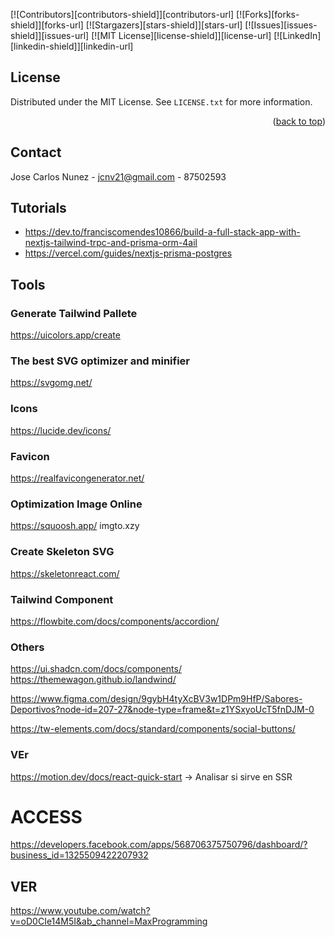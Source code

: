 <!-- Improved compatibility of back to top link: See: https://github.com/othneildrew/Best-README-Template/pull/73 -->
<a name="readme-top"></a>
<!--
*** Thanks for checking out the Best-README-Template. If you have a suggestion
*** that would make this better, please fork the repo and create a pull request
*** or simply open an issue with the tag "enhancement".
*** Don't forget to give the project a star!
*** Thanks again! Now go create something AMAZING! :D
-->



<!-- PROJECT SHIELDS -->
<!--
*** I'm using markdown "reference style" links for readability.
*** Reference links are enclosed in brackets [ ] instead of parentheses ( ).
*** See the bottom of this document for the declaration of the reference variables
*** for contributors-url, forks-url, etc. This is an optional, concise syntax you may use.
*** https://www.markdownguide.org/basic-syntax/#reference-style-links
-->
[![Contributors][contributors-shield]][contributors-url]
[![Forks][forks-shield]][forks-url]
[![Stargazers][stars-shield]][stars-url]
[![Issues][issues-shield]][issues-url]
[![MIT License][license-shield]][license-url]
[![LinkedIn][linkedin-shield]][linkedin-url]

## License

Distributed under the MIT License. See `LICENSE.txt` for more information.

<p align="right">(<a href="#readme-top">back to top</a>)</p>


<!-- CONTACT -->
## Contact

Jose Carlos Nunez - jcnv21@gmail.com - 87502593

## Tutorials

- https://dev.to/franciscomendes10866/build-a-full-stack-app-with-nextjs-tailwind-trpc-and-prisma-orm-4ail
- https://vercel.com/guides/nextjs-prisma-postgres

## Tools
### Generate Tailwind Pallete
https://uicolors.app/create

### The best SVG optimizer and minifier
https://svgomg.net/

### Icons
https://lucide.dev/icons/

### Favicon
https://realfavicongenerator.net/

### Optimization Image Online
https://squoosh.app/
imgto.xzy

### Create Skeleton SVG
https://skeletonreact.com/

### Tailwind Component
https://flowbite.com/docs/components/accordion/

### Others
https://ui.shadcn.com/docs/components/
https://themewagon.github.io/landwind/

https://www.figma.com/design/9gybH4tyXcBV3w1DPm9HfP/Sabores-Deportivos?node-id=207-27&node-type=frame&t=z1YSxyoUcT5fnDJM-0

https://tw-elements.com/docs/standard/components/social-buttons/


### VEr
https://motion.dev/docs/react-quick-start
-> Analisar si sirve en SSR

# ACCESS
https://developers.facebook.com/apps/568706375750796/dashboard/?business_id=1325509422207932

## VER 
https://www.youtube.com/watch?v=oD0CIe14M5I&ab_channel=MaxProgramming